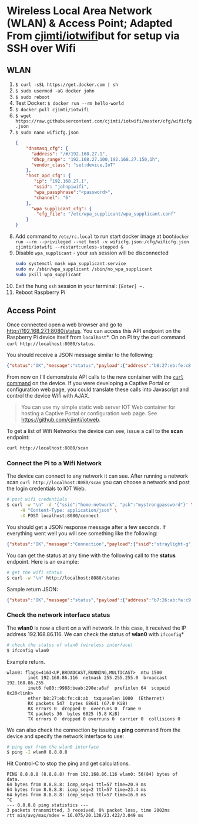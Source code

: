 # Wireless Local Area Network (WLAN) & Access Point; Adapted From [cjimti/iotwifi](https://github.com/cjimti/iotwifi)but for setup via SSH over Wifi
## WLAN
1. `$ curl -sSL https://get.docker.com | sh`
2.  `$ sudo usermod -aG docker john`
3. `$ sudo reboot`
4. Test Docker: `$ docker run --rm hello-world`
5. `$ docker pull cjimti/iotwifi`
6. `$ wget https://raw.githubusercontent.com/cjimti/iotwifi/master/cfg/wificfg.json`
7. `$ sudo nano wificfg.json`
	```json
	{
	    "dnsmasq_cfg": {
	      "address": "/#/192.168.27.1",
	      "dhcp_range": "192.168.27.100,192.168.27.150,1h",
	      "vendor_class": "set:device,IoT"
	    },
	    "host_apd_cfg": {
	       "ip": "192.168.27.1",
	       "ssid": "johnpiwifi",
	       "wpa_passphrase":"<password>",
	       "channel": "6"
	    },
	      "wpa_supplicant_cfg": {
	        "cfg_file": "/etc/wpa_supplicant/wpa_supplicant.conf"
	    }
	}
	```
8. Add command to `/etc/rc.local` to run start docker image at boot`docker run --rm --privileged --net host -v wificfg.json:/cfg/wificfg.json cjimti/iotwifi --restart:unless-stopped &`
9. Disable `wpa_supplicant` - your `ssh` session will be disconnected
	```bash
	sudo systemctl mask wpa_supplicant.service
	sudo mv /sbin/wpa_supplicant /sbin/no_wpa_supplicant
	sudo pkill wpa_supplicant
	```
10. Exit the hung `ssh` session in your terminal: `[Enter] ~.`
11. Reboot Raspberry Pi

## Access Point
Once connected open a web browser and go to http://192.168.27.1:8080/status. You can access this API endpoint on the Raspberry Pi device itself from `localhost`*. On on Pi try the curl command `curl http://localhost:8080/status`.

You should receive a JSON message similar to the following:

```json
{"status":"OK","message":"status","payload":{"address":"b8:27:eb:fe:c8:ab","uuid":"a736659a-ae85-5e03-9754-dd808ea0d7f2","wpa_state":"INACTIVE"}}
```

From now on I'll demonstrate API calls to the new container with the [`curl` command](https://en.wikipedia.org/wiki/CURL) on the device. If you were developing a Captive Portal or configuration web page, you could translate these calls into Javascript and control the device Wifi with AJAX.

> You can use my simple static web server IOT Web container for hosting a Captive Portal or configuration web page. See https://github.com/cjimti/iotweb.

To get a list of Wifi Networks the device can see, issue a call to the **scan** endpoint:

```bash
curl http://localhost:8080/scan
```

### Connect the Pi to a Wifi Network

The device can connect to any network it can see. After running a network scan  `curl http://localhost:8080/scan` you can choose a network and post the login credentials to IOT Web.

```bash
# post wifi credentials
$ curl -w "\n" -d '{"ssid":"home-network", "psk":"mystrongpassword"}' \
     -H "Content-Type: application/json" \
     -X POST localhost:8080/connect
```
You should get a JSON response message after a few seconds. If everything went well you will see something like the following:

```json
{"status":"OK","message":"Connection","payload":{"ssid":"straylight-g","state":"COMPLETED","ip":"","message":""}}
```

You can get the status at any time with the following call to the **status** endpoint. Here is an example:

```bash
# get the wifi status
$ curl -w "\n" http://localhost:8080/status
```

Sample return JSON:

```json
{"status":"OK","message":"status","payload":{"address":"b7:26:ab:fa:c9:a4","bssid":"50:3b:cb:c8:d3:cd","freq":"2437","group_cipher":"CCMP","id":"0","ip_address":"192.168.86.116","key_mgmt":"WPA2-PSK","mode":"station","p2p_device_address":"fa:27:eb:fe:c9:ab","pairwise_cipher":"CCMP","ssid":"straylight-g","uuid":"a736659a-ae85-5e03-9754-dd808ea0d7f2","wpa_state":"COMPLETED"}}
```

### Check the network interface status

The **wlan0** is now a client on a wifi network. In this case, it received the IP address 192.168.86.116. We can check the status of **wlan0** with `ifconfig`*

```bash
# check the status of wlan0 (wireless interface)
$ ifconfig wlan0
```

Example return.

```plain
wlan0: flags=4163<UP,BROADCAST,RUNNING,MULTICAST>  mtu 1500
        inet 192.168.86.116  netmask 255.255.255.0  broadcast 192.168.86.255
        inet6 fe80::9988:beab:290e:a6af  prefixlen 64  scopeid 0x20<link>
        ether b8:27:eb:fe:c8:ab  txqueuelen 1000  (Ethernet)
        RX packets 547  bytes 68641 (67.0 KiB)
        RX errors 0  dropped 0  overruns 0  frame 0
        TX packets 36  bytes 6025 (5.8 KiB)
        TX errors 0  dropped 0 overruns 0  carrier 0  collisions 0
```

We can also check the connection by issuing a **ping** command from the
device and specify the network interface to use:

```bash
# ping out from the wlan0 interface
$ ping -I wlan0 8.8.8.8
```

Hit Control-C to stop the ping and get calculations.

```plain
PING 8.8.8.8 (8.8.8.8) from 192.168.86.116 wlan0: 56(84) bytes of data.
64 bytes from 8.8.8.8: icmp_seq=1 ttl=57 time=20.9 ms
64 bytes from 8.8.8.8: icmp_seq=2 ttl=57 time=23.4 ms
64 bytes from 8.8.8.8: icmp_seq=3 ttl=57 time=16.0 ms
^C
--- 8.8.8.8 ping statistics ---
3 packets transmitted, 3 received, 0% packet loss, time 2002ms
rtt min/avg/max/mdev = 16.075/20.138/23.422/3.049 ms
```